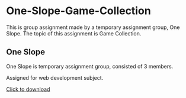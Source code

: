 # One-Slope-Game-Collection
This is group assignment made by a temporary assignment group, One Slope. The topic of this assignment is Game Collection.

## One Slope
One Slope is temporary assignment group, consisted of 3 members.

Assigned for web development subject.

<a href="https://github.com/SaladinLeSalamander/One-Slope-Game-Collection/archive/refs/heads/main.zip">Click to download</a>

